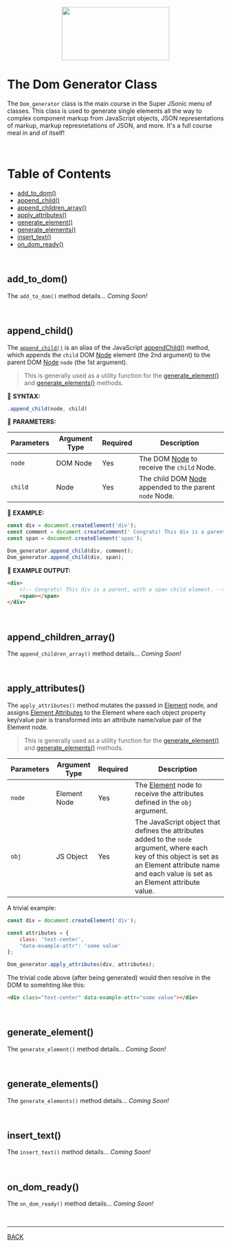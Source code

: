 <p align="center">
  <img width="250" height="124" src="https://user-images.githubusercontent.com/33532265/121102624-0ec55000-c7cc-11eb-8350-a0d59a2c0b46.png">
</p>



# The Dom Generator Class

The `Dom_generator` class is the main course in the Super JSonic menu of classes. This class is used to generate single elements all the way to complex component markup from JavaScript objects, JSON representations of markup, markup represnetations of JSON, and more. It's a full course meal in and of itself!

<br>



# Table of Contents

* [add_to_dom()](#add_to_dom)
* [append_child()](#append_child)
* [append_children_array()](#append_children_array)
* [apply_attributes()](#apply_attributes)
* [generate_element()](#generate_element)
* [generate_elements()](#generate_elements)
* [insert_text()](#insert_text)
* [on_dom_ready()](#on_dom_ready)

<br>



## add_to_dom()

The `add_to_dom()` method details... _Coming Soon!_



<br>



## append_child()

The [`append_child()`](https://github.com/oberocks/superjsonic/blob/1c368a57b9ff2382ae8e9b9a33bb0390db8ab268/superjsonic/Dom_generator.js#L49) is an alias of the JavaScript [appendChild()](https://developer.mozilla.org/en-US/docs/Web/API/Node/appendChild) method, which appends the `child` DOM [Node](https://developer.mozilla.org/en-US/docs/Web/API/Node) element (the 2nd argument) to the parent DOM [Node](https://developer.mozilla.org/en-US/docs/Web/API/Node) `node` (the 1st argument).

> This is generally used as a utility function for the [generate_element()](#generate_element) and [generate_elements()](#generate_elements) methods.

🔸 **SYNTAX:**

```javascript
.append_child(node, child)
```

🔸 **PARAMETERS:**

| Parameters | Argument Type | Required | Description |
| ---------- | ------------- | -------- | ----------- |
| `node`     | DOM Node      | Yes      | The DOM [Node](https://developer.mozilla.org/en-US/docs/Web/API/Node) to receive the `child` Node. |
| `child`    | Node          | Yes      | The child DOM [Node](https://developer.mozilla.org/en-US/docs/Web/API/Node) appended to the parent `node` Node. |

🔸 **EXAMPLE:**

```javascript
const div = document.createElement('div');
const comment = document.createComment(' Congrats! This div is a parent, with a span child element. ');
const span = document.createElement('span');

Dom_generator.append_child(div, comment);
Dom_generator.append_child(div, span);
```

🔸 **EXAMPLE OUTPUT:**

```html
<div>
    <!-- Congrats! This div is a parent, with a span child element. -->
    <span></span>
</div>
```



<br>



## append_children_array()

The `append_children_array()` method details... _Coming Soon!_



<br>



## apply_attributes()

The `apply_attributes()` method mutates the passed in [Element](https://developer.mozilla.org/en-US/docs/Web/API/Element) node, and assigns [Element Attributes](https://developer.mozilla.org/en-US/docs/Web/API/Element/attributes) to the Element where each object property key/value pair is transformed into an attribute name/value pair of the Element node.

> This is generally used as a utility function for the [generate_element()](#generate_element) and [generate_elements()](#generate_elements) methods.

| Parameters | Argument Type | Required | Description |
| ---------- | ------------- | -------- | ----------- |
| `node`     | Element Node  | Yes      | The [Element](https://developer.mozilla.org/en-US/docs/Web/API/Element) node to receive the attributes defined in the `obj` argument. |
| `obj`      | JS Object     | Yes      | The JavaScript object that defines the attributes added to the `node` argument, where each key of this object is set as an Element attribute name and each value is set as an Element attribute value. |

A trivial example:

```javascript
const div = document.createElement('div');

const attributes = {
    class: 'text-center',
    "data-example-attr": 'some value'
};

Dom_generator.apply_attributes(div, attributes);
```

The trivial code above (after being generated) would then resolve in the DOM to somehting like this:

```html
<div class="text-center" data-example-attr="some value"></div>
```



<br>



## generate_element()

The `generate_element()` method details... _Coming Soon!_



<br>



## generate_elements()

The `generate_elements()` method details... _Coming Soon!_



<br>



## insert_text()

The `insert_text()` method details... _Coming Soon!_



<br>



## on_dom_ready()

The `on_dom_ready()` method details... _Coming Soon!_



<br>

---


[BACK](../README.md)
